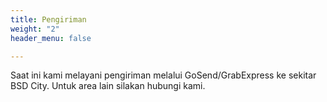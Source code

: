```yaml
---
title: Pengiriman
weight: "2"
header_menu: false

---
```

Saat ini kami melayani pengiriman melalui GoSend/GrabExpress ke sekitar BSD City. Untuk area lain silakan hubungi kami. 